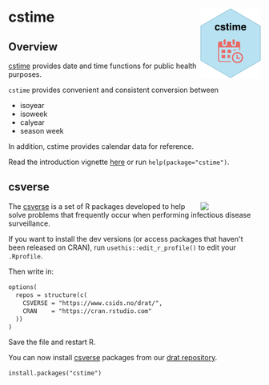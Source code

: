 # cstime <a href="https://www.csids.no/cstime/"><img src="man/figures/logo.png" align="right" width="120" /></a>

## Overview 

[cstime](https://www.csids.no/cstime/) provides date and time functions for public health purposes.

`cstime` provides convenient and consistent conversion between

- isoyear
- isoweek
- calyear
- season week

In addition, cstime provides calendar data for reference.

Read the introduction vignette [here](https://www.csids.no/cstime/articles/cstime.html) or run `help(package="cstime")`.

## csverse

<a href="https://www.csids.no/packages.html"><img src="https://www.csids.no/packages/csverse.png" align="right" width="120" /></a>

The [csverse](https://www.csids.no/packages.html) is a set of R packages developed to help solve problems that frequently occur when performing infectious disease surveillance.

If you want to install the dev versions (or access packages that haven't been released on CRAN), run `usethis::edit_r_profile()` to edit your `.Rprofile`. 

Then write in:

```
options(
  repos = structure(c(
    CSVERSE = "https://www.csids.no/drat/",
    CRAN    = "https://cran.rstudio.com"
  ))
)
```

Save the file and restart R.

You can now install [csverse](https://www.csids.no/packages.html) packages from our [drat repository](https://www.csids.no/drat/).

```
install.packages("cstime")
```

